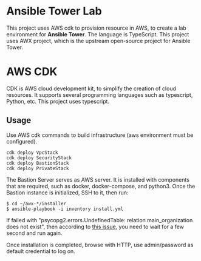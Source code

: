 # Ansible Tower Lab

This project uses AWS cdk to provision resource in AWS, to create a lab environment for **Ansible Tower**. The language is TypeScript.  This project uses AWX project, which is the upstream open-source project for Ansible Tower.


# AWS CDK
CDK is AWS cloud development kit, to simplify the creation of cloud resources. It supports several programming languages such as typescript, Python, etc. This project uses typescript.



## Usage

Use AWS cdk commands to build infrastructure (aws environment must be configured).
```
cdk deploy VpcStack
cdk deploy SecurityStack
cdk deploy BastionStack
cdk deploy PrivateStack
```
The Bastion Server serves as AWS server. It is installed with components that are required, such as docker, docker-compose, and python3. Once the Bastion instance is initialized, SSH to it, then run:
```
$ cd ~/awx-*/installer
$ ansible-playbook -i inventory install.yml
```
If failed with "psycopg2.errors.UndefinedTable: relation main_organization does not exist", then according to [this issue](https://github.com/ansible/awx/issues/8863), you need to wait for a few second and run again.

Once installation is completed, browse with HTTP, use admin/password as default credential to log on.
